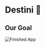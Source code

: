
# Destini 🤔

## Our Goal


![Finished App](https://github.com/londonappbrewery/Images/blob/master/Destini.gif)

